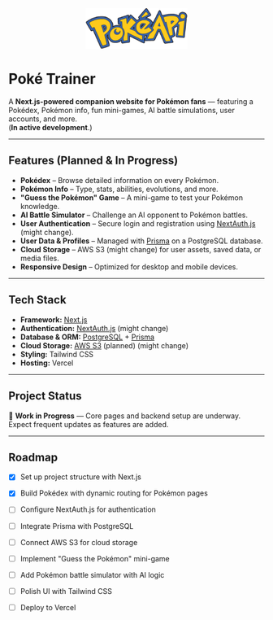 <p align="center">
  <img src="https://raw.githubusercontent.com/PokeAPI/media/master/logo/pokeapi_256.png" width="200" />
</p>

# Poké Trainer

A **Next.js-powered companion website for Pokémon fans** — featuring a Pokédex, Pokémon info, fun mini-games, AI battle simulations, user accounts, and more.  
(**In active development**.)

---

## Features (Planned & In Progress)

- **Pokédex** – Browse detailed information on every Pokémon.  
- **Pokémon Info** – Type, stats, abilities, evolutions, and more.  
- **"Guess the Pokémon" Game** – A mini-game to test your Pokémon knowledge.  
- **AI Battle Simulator** – Challenge an AI opponent to Pokémon battles.  
- **User Authentication** – Secure login and registration using [NextAuth.js](https://next-auth.js.org/) (might change).  
- **User Data & Profiles** – Managed with [Prisma](https://www.prisma.io/) on a PostgreSQL database.  
- **Cloud Storage** – AWS S3 (might change) for user assets, saved data, or media files.  
- **Responsive Design** – Optimized for desktop and mobile devices.  

---

## Tech Stack

- **Framework:** [Next.js](https://nextjs.org/)  
- **Authentication:** [NextAuth.js](https://next-auth.js.org/) (might change)
- **Database & ORM:** [PostgreSQL](https://www.postgresql.org/) + [Prisma](https://www.prisma.io/)  
- **Cloud Storage:** [AWS S3](https://aws.amazon.com/s3/) (planned) (might change)
- **Styling:** Tailwind CSS 
- **Hosting:** Vercel 

---

## Project Status

🚧 **Work in Progress** — Core pages and backend setup are underway.  
Expect frequent updates as features are added.

---

## Roadmap

- [x] Set up project structure with Next.js
- [x] Build Pokédex with dynamic routing for Pokémon pages 
- [ ] Configure NextAuth.js for authentication  
- [ ] Integrate Prisma with PostgreSQL  
- [ ] Connect AWS S3 for cloud storage   
- [ ] Implement "Guess the Pokémon" mini-game  
- [ ] Add Pokémon battle simulator with AI logic  
- [ ] Polish UI with Tailwind CSS  
- [ ] Deploy to Vercel  

